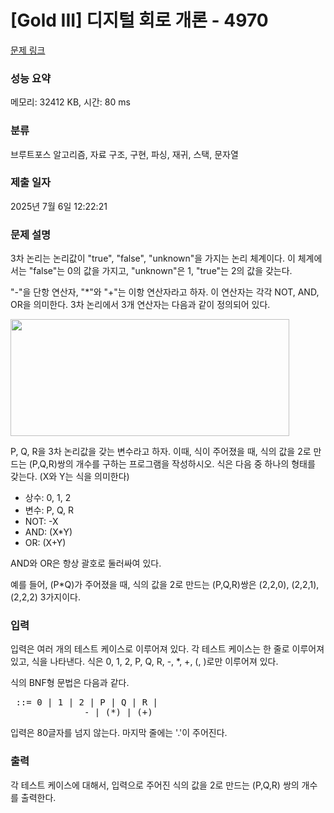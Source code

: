 # [Gold III] 디지털 회로 개론 - 4970 

[문제 링크](https://www.acmicpc.net/problem/4970) 

### 성능 요약

메모리: 32412 KB, 시간: 80 ms

### 분류

브루트포스 알고리즘, 자료 구조, 구현, 파싱, 재귀, 스택, 문자열

### 제출 일자

2025년 7월 6일 12:22:21

### 문제 설명

<p>3차 논리는 논리값이 "true", "false", "unknown"을 가지는 논리 체계이다. 이 체계에서는 "false"는 0의 값을 가지고, "unknown"은 1, "true"는 2의 값을 갖는다.</p>

<p>"-"을 단항 연산자, "*"와 "+"는 이항 연산자라고 하자. 이 연산자는 각각 NOT, AND, OR을 의미한다. 3차 논리에서 3개 연산자는 다음과 같이 정의되어 있다.</p>

<p><img alt="" src="https://www.acmicpc.net/upload/images/tv.png" style="height:187px; width:446px"></p>

<p>P, Q, R을 3차 논리값을 갖는 변수라고 하자. 이때, 식이 주어졌을 때, 식의 값을 2로 만드는 (P,Q,R)쌍의 개수를 구하는 프로그램을 작성하시오. 식은 다음 중 하나의 형태를 갖는다. (X와 Y는 식을 의미한다)</p>

<ul>
	<li>상수: 0, 1, 2</li>
	<li>변수: P, Q, R</li>
	<li>NOT: -X</li>
	<li>AND: (X*Y)</li>
	<li>OR: (X+Y)</li>
</ul>

<p>AND와 OR은 항상 괄호로 둘러싸여 있다.</p>

<p>예를 들어, (P*Q)가 주어졌을 때, 식의 값을 2로 만드는 (P,Q,R)쌍은 (2,2,0), (2,2,1), (2,2,2) 3가지이다.</p>

### 입력 

 <p>입력은 여러 개의 테스트 케이스로 이루어져 있다. 각 테스트 케이스는 한 줄로 이루어져 있고, 식을 나타낸다. 식은 0, 1, 2, P, Q, R, -, *, +, (, )로만 이루어져 있다.</p>

<p>식의 BNF형 문법은 다음과 같다.</p>

<pre><formula> ::= 0 | 1 | 2 | P | Q | R |
              -<formula> | (<formula>*<formula>) | (<formula>+<formula>)</pre>

<p>        </p>

<p>입력은 80글자를 넘지 않는다. 마지막 줄에는 '.'이 주어진다.</p>

### 출력 

 <p>각 테스트 케이스에 대해서, 입력으로 주어진 식의 값을 2로 만드는 (P,Q,R) 쌍의 개수를 출력한다.</p>

